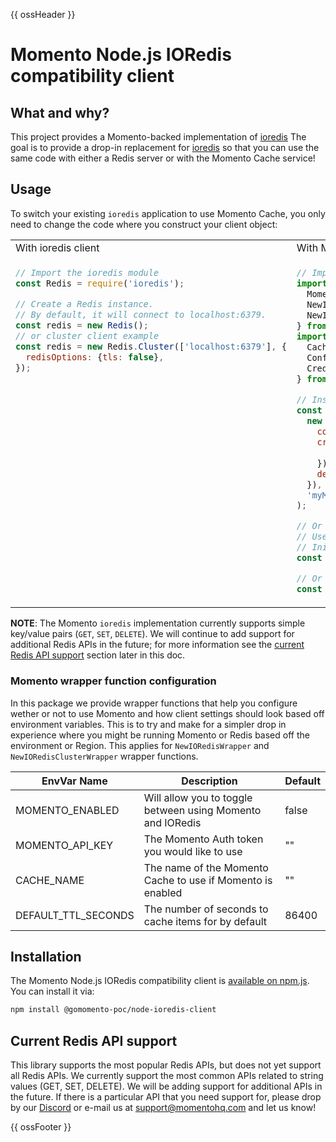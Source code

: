 {{ ossHeader }}

# Momento Node.js IORedis compatibility client

## What and why?

This project provides a Momento-backed implementation of [ioredis](https://github.com/luin/ioredis)
The goal is to provide a drop-in replacement for [ioredis](https://github.com/luin/ioredis) so that you can
use the same code with either a Redis server or with the Momento Cache service!

## Usage

To switch your existing `ioredis` application to use Momento Cache, you only need to change the code where you construct
your client object:

<table>
<tr>
 <td width="50%">With ioredis client</td>
 <td width="50%">With Momento's Redis compatibility client</td>
</tr>
<tr>
 <td width="50%" valign="top">

```javascript
// Import the ioredis module
const Redis = require('ioredis');

// Create a Redis instance.
// By default, it will connect to localhost:6379.
const redis = new Redis();
// or cluster client example
const redis = new Redis.Cluster(['localhost:6379'], {
  redisOptions: {tls: false},
});
```

</td>
<td width="50%">

```javascript
// Import the Momento redis compatibility client.
import {
  MomentoRedisAdapter,
  NewIORedisWrapper,
  NewIORedisClusterWrapper,
} from '@gomomento-poc/node-ioredis-client';
import {
  CacheClient,
  Configurations,
  CredentialProvider,
} from '@gomomento/sdk';

// Instantiate Momento Adapter Directly
const Redis = new MomentoRedisAdapter(
  new CacheClient({
    configuration: Configurations.Laptop.v1(),
    credentialProvider: CredentialProvider.fromEnvironmentVariable({
      environmentVariableName: 'MOMENTO_API_KEY',
    }),
    defaultTtlSeconds: 3600,
  }),
  'myMomentoCache',
);

// Or use Momento wrapper functions to provide a more drop in friendly replacement when trying to toggle between Momento and Redis.
// Use env vars to configure Momento. See Momento wrapper function configuration section.
// Initialize basic Redis client Momento wrapper
const redisClient = NewIORedisWrapper();

// Or initilize Momento as you would an `ioredis cluster client
const redisClusterClient = NewIORedisClusterWrapper([], {});
```

 </td>
</tr>
</table>

**NOTE**: The Momento `ioredis` implementation currently supports simple key/value pairs (`GET`, `SET`, `DELETE`). We will continue to add support for additional Redis APIs in the future; for more information see the [current Redis API support](#current-redis-api-support) section later in this doc.

### Momento wrapper function configuration

In this package we provide wrapper functions that help you configure wether or not to use Momento and how client settings should look based off environment variables. This is to try and make for a simpler drop in experience where you might be running Momento or Redis based off the environment or Region. This applies for `NewIORedisWrapper` and `NewIORedisClusterWrapper` wrapper functions.

| EnvVar Name         | Description                                                | Default |
|---------------------|------------------------------------------------------------|---------|
| MOMENTO_ENABLED     | Will allow you to toggle between using Momento and IORedis | false   |
| MOMENTO_API_KEY  | The Momento Auth token you would like to use               | ""      |
| CACHE_NAME          | The name of the Momento Cache to use if Momento is enabled | ""      |
| DEFAULT_TTL_SECONDS | The number of seconds to cache items for by default        | 86400   |

## Installation

The Momento Node.js IORedis compatibility client is [available on npm.js](https://www.npmjs.com/package/@gomomento-poc/node-ioredis-client). You can install it via:

```bash
npm install @gomomento-poc/node-ioredis-client
```

## Current Redis API support

This library supports the most popular Redis APIs, but does not yet support all Redis APIs. We currently support the most common APIs related to string values (GET, SET, DELETE). We will be adding support for additional APIs in the future. If there is a particular API that you need support for, please drop by our [Discord](https://discord.com/invite/3HkAKjUZGq) or e-mail us at [support@momentohq.com](mailto:support@momentohq.com) and let us know!

{{ ossFooter }}
